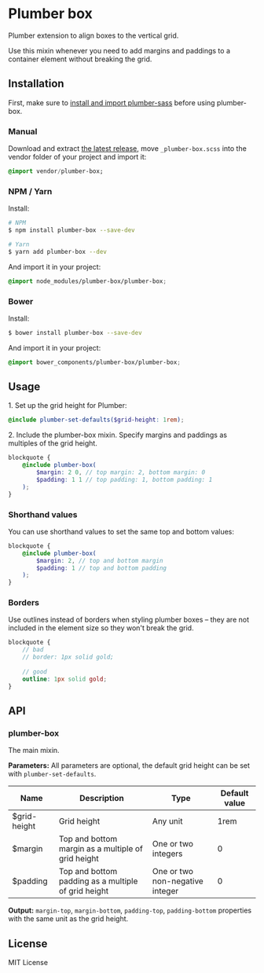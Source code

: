 # Plumber box
Plumber extension to align boxes to the vertical grid.

Use this mixin whenever you need to add margins and paddings to a container element without breaking the grid.

## Installation

First, make sure to [install and import plumber-sass](https://jamonserrano.github.io/plumber-sass/#toc_1) before using plumber-box.

### Manual
Download and extract [the latest release](https://api.github.com/repos/jamonserrano/plumber-box/zipball), move `_plumber-box.scss` into the vendor folder of your project and import it:

```sass
@import vendor/plumber-box;
```

### NPM / Yarn
Install:

```sh
# NPM
$ npm install plumber-box --save-dev

# Yarn
$ yarn add plumber-box --dev
```
And import it in your project:

```scss
@import node_modules/plumber-box/plumber-box;
```

### Bower
Install:

```sh
$ bower install plumber-box --save-dev
```
And import it in your project:

```scss
@import bower_components/plumber-box/plumber-box;
```

## Usage

1\. Set up the grid height for Plumber:

```scss
@include plumber-set-defaults($grid-height: 1rem);
```

2\. Include the plumber-box mixin. Specify margins and paddings as multiples of the grid height. 

```scss
blockquote {
	@include plumber-box(
		$margin: 2 0, // top margin: 2, bottom margin: 0
		$padding: 1 1 // top padding: 1, bottom padding: 1
	);
}
```

### Shorthand values
You can use shorthand values to set the same top and bottom values:

```scss
blockquote {
	@include plumber-box(
		$margin: 2, // top and bottom margin
		$padding: 1 // top and bottom padding
	);
}
```

### Borders
Use outlines instead of borders when styling plumber boxes – they are not included in the element size so they won't break the grid.
```scss
blockquote {
	// bad
	// border: 1px solid gold;
	
	// good
	outline: 1px solid gold;
}
```


## API

### plumber-box
The main mixin.

**Parameters:** All parameters are optional, the default grid height can be set with `plumber-set-defaults`.


Name | Description | Type | Default value
---- | ----------- | ---- | -------------
$grid-height | Grid height | Any unit | 1rem
$margin | Top and bottom margin as a multiple of grid height | One or two integers | 0
$padding | Top and bottom padding as a multiple of grid height | One or two non-negative integer | 0

**Output:** `margin-top`, `margin-bottom`, `padding-top`, `padding-bottom` properties with the same unit as the grid height.

## License

MIT License
